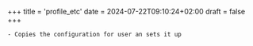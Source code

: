 +++
title = 'profile_etc'
date = 2024-07-22T09:10:24+02:00
draft = false
+++

    - Copies the configuration for user an sets it up 
